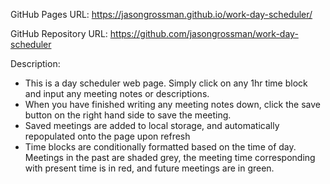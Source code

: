 
GitHub Pages URL:
https://jasongrossman.github.io/work-day-scheduler/

GitHub Repository URL:
https://github.com/jasongrossman/work-day-scheduler

Description:
* This is a day scheduler web page. Simply click on any 1hr time block and input any meeting notes or descriptions. 
* When you have finished writing any meeting notes down, click the save button on the right hand side to save the meeting.
* Saved meetings are added to local storage, and automatically repopulated onto the page upon refresh
* Time blocks are conditionally formatted based on the time of day. Meetings in the past are shaded grey, the meeting time corresponding with present time is in red, and future meetings are in green.
